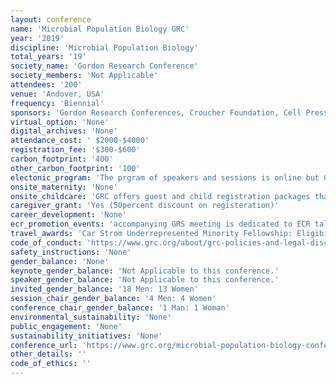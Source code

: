 ```yaml
---
layout: conference 
name: 'Microbial Population Biology GRC'
year: '2019'
discipline: 'Microbial Population Biology'
total_years: '19'
society_name: 'Gordon Research Conference'
society_members: 'Not Applicable'
attendees: '200'
venue: 'Andover, USA'
frequency: 'Biennial'
sponsors: 'Gordon Research Conferences, Croucher Foundation, Cell Press, Carl Storm Underrepresented Minority Fellowship Program, Gordon and Betty Moore Foundation, ibest, New England Biolabs, University of Washington, ISME, BEACON, Simons Foundation'
virtual_option: 'None'
digital_archives: 'None'
attendance_cost: ' $2000-$4000'
registration_fee: '$300-$600'
carbon_footprint: '400'
other_carbon_footprint: '100'
electonic_program: 'The prgram of speakers and sessions is online but Gordon research conferences refrain from making the book of abstracts available online.'
onsite_maternity: 'None'
onsite_childcare: 'GRC offers guest and child registration packages that allow guests to share your accommodations and join you at meals. Children under 4-years-old are free of charge and children ages 4-12 receive a 50percent discount.'
caregiver_grant: 'Yes (50percent discount on registeration)'
career_development: 'None'
ecr_promotion_events: 'accompanying GRS meeting is dedicated to ECR talks only. '
travel_awards: 'Car Strom Underrepresented Minority Fellowship: Eligibility: must be:     Graduate student, postdoc, faculty or research scientist     Hispanic or Latino, American Indian or Alaska Native, Black or African American, Native Hawaiian or Other Pacific Islander     U.S. Citizen or permanent resident with a Green Card     Currently working at a U.S. institution     Is attending a GRC for the first time'
code_of_conduct: 'https://www.grc.org/about/grc-policies-and-legal-disclaimers/'
safety_instructions: 'None'
gender_balance: 'None'
keynote_gender_balance: 'Not Applicable to this conference.'
speaker_gender_balance: 'Not Applicable to this conference.'
invited_gender_balance: '18 Men: 13 Women'
session_chair_gender_balance: '4 Men: 4 Women'
conference_chair_gender_balance: '1 Man: 1 Woman'
environmental_sustainability: 'None'
public_engagement: 'None'
sustainability_initiatives: 'None'
conference_url: 'https://www.grc.org/microbial-population-biology-conference/2019/'
other_details: ''
code_of_ethics: ''
---
```

